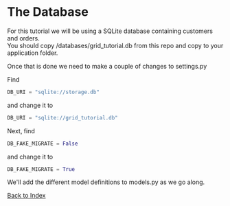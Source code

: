 # The Database

For this tutorial we will be using a SQLite database containing customers and orders.  
You should copy /databases/grid_tutorial.db from this repo and copy to your application folder.

Once that is done we need to make a couple of changes to settings.py

Find 

```python
DB_URI = "sqlite://storage.db"
``` 

and change it to 

```python
DB_URI = "sqlite://grid_tutorial.db"
```

Next, find 

```python
DB_FAKE_MIGRATE = False
``` 

and change it to 

```python
DB_FAKE_MIGRATE = True
```

We'll add the different model definitions to models.py as we go along.


[Back to Index](../README.md)